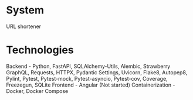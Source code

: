 # System
URL shortener

# Technologies
Backend - Python, FastAPI, SQLAlchemy-Utils, Alembic, Strawberry GraphQL, Requests, HTTPX, Pydantic Settings, Uvicorn, Flake8, Autopep8, Pylint, Pytest, Pytest-mock, Pytest-asyncio, Pytest-cov, Coverage, Freezegun, SQLite
Frontend - Angular (Not started)
Containerization - Docker, Docker Compose
